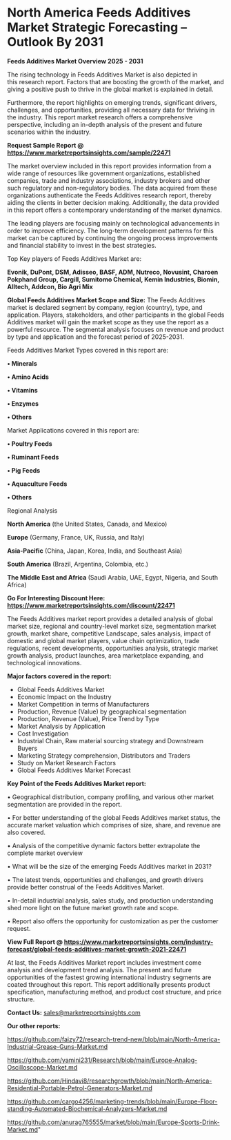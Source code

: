 # North America Feeds Additives Market Strategic Forecasting – Outlook By 2031

<Strong> Feeds Additives Market Overview 2025 - 2031</strong>

The rising technology in Feeds Additives Market is also depicted in this research report. Factors that are boosting the growth of the market, and giving a positive push to thrive in the global market is explained in detail.

Furthermore, the report highlights on emerging trends, significant drivers, challenges, and opportunities, providing all necessary data for thriving in the industry. This report market research offers a comprehensive perspective, including an in-depth analysis of the present and future scenarios within the industry.

<strong>Request Sample Report @ <a href=https://www.marketreportsinsights.com/sample/22471>https://www.marketreportsinsights.com/sample/22471</a></strong>

The market overview included in this report provides information from a wide range of resources like government organizations, established companies, trade and industry associations, industry brokers and other such regulatory and non-regulatory bodies. The data acquired from these organizations authenticate the Feeds Additives research report, thereby aiding the clients in better decision making. Additionally, the data provided in this report offers a contemporary understanding of the market dynamics.

The leading players are focusing mainly on technological advancements in order to improve efficiency. The long-term development patterns for this market can be captured by continuing the ongoing process improvements and financial stability to invest in the best strategies.

Top Key players of Feeds Additives Market are:

<strong>Evonik, DuPont, DSM, Adisseo, BASF, ADM, Nutreco, Novusint, Charoen Pokphand Group, Cargill, Sumitomo Chemical, Kemin Industries, Biomin, Alltech, Addcon, Bio Agri Mix</strong>

<strong><b>Global Feeds Additives Market Scope and Size:</b></strong>
The Feeds Additives market is declared segment by company, region (country), type, and application. Players, stakeholders, and other participants in the global Feeds Additives market will gain the market scope as they use the report as a powerful resource. The segmental analysis focuses on revenue and product by type and application and the forecast period of 2025-2031.

Feeds Additives Market Types covered in this report are:

<strong>• Minerals

• Amino Acids

• Vitamins

• Enzymes

• Others</strong>

Market Applications covered in this report are:

<strong>• Poultry Feeds

• Ruminant Feeds

• Pig Feeds

• Aquaculture Feeds

• Others</strong> 

Regional Analysis

<strong>North America</strong> (the United States, Canada, and Mexico)

<strong>Europe</strong> (Germany, France, UK, Russia, and Italy)

<strong>Asia-Pacific</strong> (China, Japan, Korea, India, and Southeast Asia)

<strong>South America</strong> (Brazil, Argentina, Colombia, etc.)

<strong>The Middle East and Africa</strong> (Saudi Arabia, UAE, Egypt, Nigeria, and South Africa)

<strong>Go For Interesting Discount Here: <a href=https://www.marketreportsinsights.com/discount/22471>https://www.marketreportsinsights.com/discount/22471</a></strong>

The Feeds Additives market report provides a detailed analysis of global market size, regional and country-level market size, segmentation market growth, market share, competitive Landscape, sales analysis, impact of domestic and global market players, value chain optimization, trade regulations, recent developments, opportunities analysis, strategic market growth analysis, product launches, area marketplace expanding, and technological innovations.

<strong><b>Major factors covered in the report:</b></strong>
<ul>
  <li>Global Feeds Additives Market </li>
  <li>Economic Impact on the Industry</li>
  <li>Market Competition in terms of Manufacturers</li>
  <li>Production, Revenue (Value) by geographical segmentation</li>
  <li>Production, Revenue (Value), Price Trend by Type</li>
  <li>Market Analysis by Application</li>
  <li>Cost Investigation</li>
  <li>Industrial Chain, Raw material sourcing strategy and Downstream Buyers</li>
  <li>Marketing Strategy comprehension, Distributors and Traders</li>
  <li>Study on Market Research Factors</li>
  <li>Global Feeds Additives Market Forecast</li>
</ul>

<strong><b>Key Point of the Feeds Additives Market report:</b></strong>

• Geographical distribution, company profiling, and various other market segmentation are provided in the report.

• For better understanding of the global Feeds Additives market status, the accurate market valuation which comprises of size, share, and revenue are also covered.

• Analysis of the competitive dynamic factors better extrapolate the complete market overview

• What will be the size of the emerging Feeds Additives market in 2031?

• The latest trends, opportunities and challenges, and growth drivers provide better construal of the Feeds Additives Market.

• In-detail industrial analysis, sales study, and production understanding shed more light on the future market growth rate and scope.

• Report also offers the opportunity for customization as per the customer request.

<strong><b>View Full Report @ <a href=https://www.marketreportsinsights.com/industry-forecast/global-feeds-additives-market-growth-2021-22471>https://www.marketreportsinsights.com/industry-forecast/global-feeds-additives-market-growth-2021-22471</a></b></strong>


At last, the Feeds Additives Market report includes investment come analysis and development trend analysis. The present and future opportunities of the fastest growing international industry segments are coated throughout this report. This report additionally presents product specification, manufacturing method, and product cost structure, and price structure.

<strong>Contact Us:</strong>
sales@marketreportsinsights.com

<strong>Our other reports:</strong>

<a href=https://github.com/faizy72/research-trend-new/blob/main/North-America-Industrial-Grease-Guns-Market.md>https://github.com/faizy72/research-trend-new/blob/main/North-America-Industrial-Grease-Guns-Market.md</a>

<a href=https://github.com/yamini231/Research/blob/main/Europe-Analog-Oscilloscope-Market.md>https://github.com/yamini231/Research/blob/main/Europe-Analog-Oscilloscope-Market.md</a>

<a href=https://github.com/Hindavi8/researchgrowth/blob/main/North-America-Residential-Portable-Petrol-Generators-Market.md>https://github.com/Hindavi8/researchgrowth/blob/main/North-America-Residential-Portable-Petrol-Generators-Market.md</a>

<a href=https://github.com/cargo4256/marketing-trends/blob/main/Europe-Floor-standing-Automated-Biochemical-Analyzers-Market.md>https://github.com/cargo4256/marketing-trends/blob/main/Europe-Floor-standing-Automated-Biochemical-Analyzers-Market.md</a>

<a href=https://github.com/anurag765555/market/blob/main/Europe-Sports-Drink-Market.md>https://github.com/anurag765555/market/blob/main/Europe-Sports-Drink-Market.md</a>"
